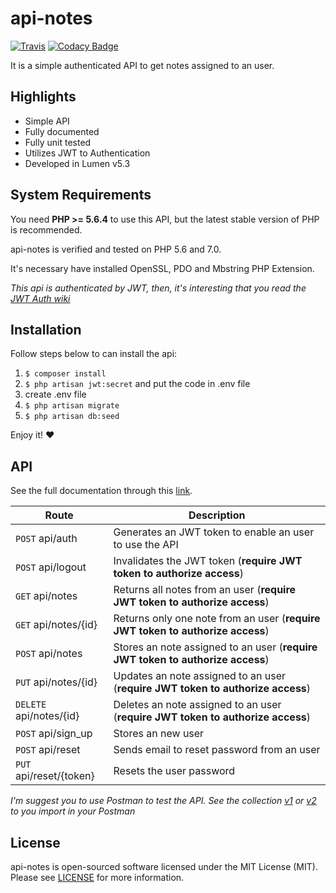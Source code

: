 # api-notes
[![Travis](https://img.shields.io/travis/rust-lang/rust.svg)](https://travis-ci.org/dorianneto/api-notes)
[![Codacy Badge](https://api.codacy.com/project/badge/Grade/d7b8471cf3b6477a9e8a056ed633c293)](https://www.codacy.com/app/doriansampaioneto/api-notes?utm_source=github.com&utm_medium=referral&utm_content=dorianneto/api-notes&utm_campaign=badger)

It is a simple authenticated API to get notes assigned to an user.

## Highlights

* Simple API
* Fully documented
* Fully unit tested
* Utilizes JWT to Authentication
* Developed in Lumen v5.3

## System Requirements

You need **PHP >= 5.6.4** to use this API, but the latest stable version of PHP is recommended.

api-notes is verified and tested on PHP 5.6 and 7.0.

It's necessary have installed OpenSSL, PDO and Mbstring PHP Extension.

*This api is authenticated by JWT, then, it's interesting that you read the [JWT Auth wiki](https://github.com/tymondesigns/jwt-auth/wiki)*

## Installation

Follow steps below to can install the api:

1. `$ composer install`
2. `$ php artisan jwt:secret` and put the code in .env file
3. create .env file
4. `$ php artisan migrate`
5. `$ php artisan db:seed`

Enjoy it! :heart:

## API

See the full documentation through this [link](http://hsa.dorianneto.com.br).

Route | Description
------|------------
`POST` api/auth | Generates an JWT token to enable an user to use the API
`POST` api/logout | Invalidates the JWT token (**require JWT token to authorize access**)
`GET` api/notes | Returns all notes from an user (**require JWT token to authorize access**)
`GET` api/notes/{id} | Returns only one note from an user (**require JWT token to authorize access**)
`POST` api/notes | Stores an note assigned to an user (**require JWT token to authorize access**)
`PUT` api/notes/{id} | Updates an note assigned to an user (**require JWT token to authorize access**)
`DELETE` api/notes/{id} | Deletes an note assigned to an user (**require JWT token to authorize access**)
`POST` api/sign_up | Stores an new user
`POST` api/reset | Sends email to reset password from an user
`PUT` api/reset/{token} | Resets the user password

*I'm suggest you to use Postman to test the API. See the collection [v1](http://hsa.dorianneto.com.br/high-stakes-notes.postman_collection.json) or [v2](http://hsa.dorianneto.com.br/high-stakes-notes-v2.postman_collection.json) to you import in your Postman*

## License

api-notes is open-sourced software licensed under the MIT License (MIT). Please see [LICENSE](LICENSE) for more information.
